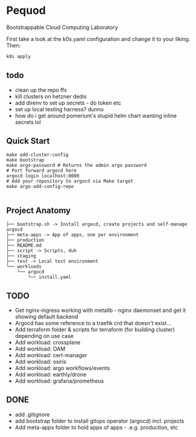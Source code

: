 # Pequod

Bootstrappable Cloud Computing Laboratory

First take a look at the k0s.yaml configuration and change it to your liking.
Then:
```bash
k0s apply
```

## todo
 - clean up the repo ffs
 - kill clusters on hetzner dedis
 - add direnv to set up secrets - do token etc
 - set up local testing harness? dunno
 - how do i get around pomerium's stupid helm chart wanting inline secrets lol

## Quick Start

```
make add-cluster-config
make bootstrap
make argo-password # Returns the admin argo password
# Port forward argocd here
argocd login localhost:8080
# Add your repository to argocd via Make target
make argo-add-config-repo


```

## Project Anatomy

```
├── bootstrap.sh -> Install argocd, create projects and self-manage argocd
├── meta-apps -> App of apps, one per environment
├── production
├── README.md
├── script -> Scripts, duh
├── staging
├── test -> Local test environment
└── workloads
    └── argocd
        └── install.yaml
```


## TODO
- Get nginx-ingress working with metallb - nginx daemonset and get it showing default backend
- Argocd has some reference to a traefik crd that doesn't exist...
- Add terraform folder & scripts for terraform (for building cluster)
depending on use case
- Add workload: crossplane
- Add workload: OAM
- Add workload: cert-manager
- Add workload: osiris
- Add workload: argo workflows/events
- Add workload: earthly/drone
- Add workload: grafana/prometheus

## DONE
- add .gitignore
- add bootstrap folder to install gitops operator (argocd) incl. projects
- Add meta-apps folder to hold apps of apps - .e.g. production, etc
